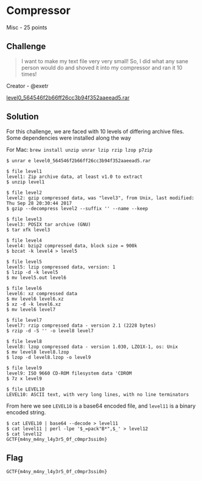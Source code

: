 # Compressor
Misc - 25 points

## Challenge 
> I want to make my text file very very small! So, I did what any sane person would do and shoved it into my compressor and ran it 10 times!

Creator - @exetr

[level0_564546f2b66ff26cc3b94f352aaeead5.rar](level0_564546f2b66ff26cc3b94f352aaeead5.rar)

## Solution
For this challenge, we are faced with 10 levels of differing archive files. Some dependencies were installed along the way

For Mac: `brew install unzip unrar lzip rzip lzop p7zip`

	$ unrar e level0_564546f2b66ff26cc3b94f352aaeead5.rar
	
	$ file level1
	level1: Zip archive data, at least v1.0 to extract
	$ unzip level1

	$ file level2
	level2: gzip compressed data, was "level3", from Unix, last modified: Thu Sep 28 20:30:44 2017
	$ gzip --decompress level2 --suffix '' --name --keep

	$ file level3
	level3: POSIX tar archive (GNU)
	$ tar xfk level3

	$ file level4
	level4: bzip2 compressed data, block size = 900k
	$ bzcat -k level4 > level5

	$ file level5
	level5: lzip compressed data, version: 1
	$ lzip -d -k level5
	$ mv level5.out level6

	$ file level6
	level6: xz compressed data
	$ mv level6 level6.xz
	$ xz -d -k level6.xz
	$ mv level6 level7

	$ file level7
	level7: rzip compressed data - version 2.1 (2228 bytes)
	$ rzip -d -S '' -o level8 level7

	$ file level8
	level8: lzop compressed data - version 1.030, LZO1X-1, os: Unix
	$ mv level8 level8.lzop
	$ lzop -d level8.lzop -o level9

	$ file level9
	level9: ISO 9660 CD-ROM filesystem data 'CDROM
	$ 7z x level9

	$ file LEVEL10 
	LEVEL10: ASCII text, with very long lines, with no line terminators

From here we see `LEVEL10` is a base64 encoded file, and `level11` is a binary encoded string.
	
	$ cat LEVEL10 | base64 --decode > level11
	$ cat level11 | perl -lpe '$_=pack"B*",$_' > level12
	$ cat level12
	GCTF{m4ny_m4ny_l4y3r5_0f_c0mpr3ssi0n}

## Flag
`GCTF{m4ny_m4ny_l4y3r5_0f_c0mpr3ssi0n}`
